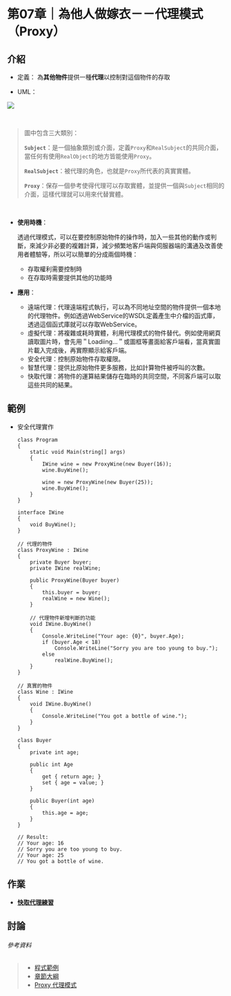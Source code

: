 第07章｜為他人做嫁衣－－代理模式（Proxy）
===

介紹
---

- 定義： 為**其他物件**提供一種**代理**以控制對這個物件的存取

- UML：

![](https://i.imgur.com/UY5xsim.png)

<br>

> 圖中包含三大類別：
> 
> **`Subject`**：是一個抽象類別或介面，定義`Proxy`和`RealSubject`的共同介面，當任何有使用`RealObject`的地方皆能使用`Proxy`。
> 
> **`RealSubject`**：被代理的角色，也就是`Proxy`所代表的真實實體。
> 
> **`Proxy`**：保存一個參考使得代理可以存取實體，並提供一個與`Subject`相同的介面，這樣代理就可以用來代替實體。

<br>

- **使用時機**：

    透過代理模式，可以在要控制原始物件的操作時，加入一些其他的動作或判斷，來減少非必要的複雜計算，減少頻繁地客戶端與伺服器端的溝通及改善使用者體驗等，所以可以簡單的分成兩個時機：
    * 存取權利需要控制時
    * 在存取時需要提供其他的功能時

- **應用**：

    * 遠端代理：代理遠端程式執行，可以為不同地址空間的物件提供一個本地的代理物件。例如透過WebService的WSDL定義產生中介檔的函式庫，透過這個函式庫就可以存取WebService。
    * 虛擬代理：將複雜或耗時實體，利用代理模式的物件替代。例如使用網頁讀取圖片時，會先用＂Loadiing...＂或圖框等畫面給客戶端看，當真實圖片載入完成後，再實際顯示給客戶端。
    * 安全代理：控制原始物件存取權限。
    * 智慧代理：提供比原始物件更多服務，比如計算物件被呼叫的次數。
    * 快取代理：將物件的運算結果儲存在臨時的共同空間，不同客戶端可以取這些共同的結果。

範例
---

- 安全代理實作

	```csharp=1
	class Program
	{
		static void Main(string[] args)
		{
			IWine wine = new ProxyWine(new Buyer(16));
			wine.BuyWine();

			wine = new ProxyWine(new Buyer(25));
			wine.BuyWine();
		}
	}

	interface IWine
	{
		void BuyWine();
	}

	// 代理的物件
	class ProxyWine : IWine
	{
		private Buyer buyer;
		private IWine realWine;

		public ProxyWine(Buyer buyer)
		{
			this.buyer = buyer;
			realWine = new Wine();
		}

		// 代理物件新增判斷的功能
		void IWine.BuyWine()
		{
			Console.WriteLine("Your age: {0}", buyer.Age);
			if (buyer.Age < 18)
				Console.WriteLine("Sorry you are too young to buy.");
			else
				realWine.BuyWine();
		}
	}

	// 真實的物件
	class Wine : IWine
	{
		void IWine.BuyWine()
		{
			Console.WriteLine("You got a bottle of wine.");
		}
	}

	class Buyer
	{
		private int age;

		public int Age
		{
			get { return age; }
			set { age = value; }
		}

		public Buyer(int age)
		{
			this.age = age;
		}
	}

	// Result:
	// Your age: 16
	// Sorry you are too young to buy.
	// Your age: 25
	// You got a bottle of wine.
	```

作業
---
- [**快取代理練習**](https://leetcode.com/playground/vshQ7Qkx)


討論
---

###### 參考資料
> - [程式範例](https://repl.it/repls/FabulousSlategreyDeletions)
> - [章節大綱](https://hackmd.io/@WeiTing35/Design_Patterns)
> - [Proxy 代理模式](https://ithelp.ithome.com.tw/articles/10222056)